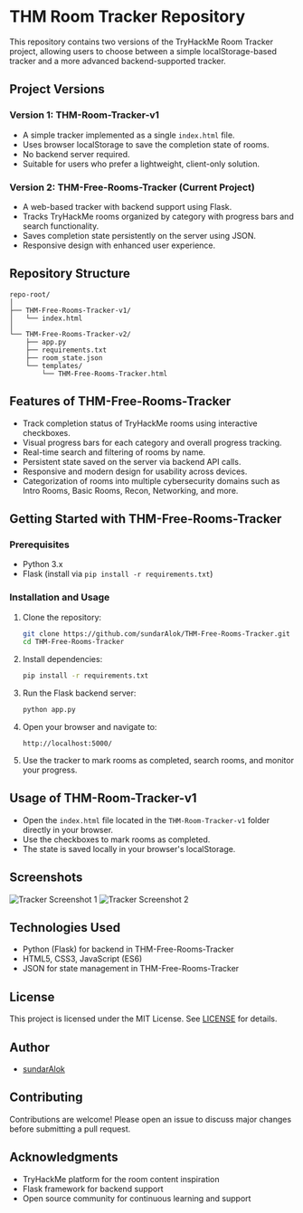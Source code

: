 # THM Room Tracker Repository

This repository contains two versions of the TryHackMe Room Tracker project, allowing users to choose between a simple localStorage-based tracker and a more advanced backend-supported tracker.

## Project Versions

### Version 1: THM-Room-Tracker-v1

- A simple tracker implemented as a single `index.html` file.
- Uses browser localStorage to save the completion state of rooms.
- No backend server required.
- Suitable for users who prefer a lightweight, client-only solution.

### Version 2: THM-Free-Rooms-Tracker (Current Project)

- A web-based tracker with backend support using Flask.
- Tracks TryHackMe rooms organized by category with progress bars and search functionality.
- Saves completion state persistently on the server using JSON.
- Responsive design with enhanced user experience.

## Repository Structure

```
repo-root/
│
├── THM-Free-Rooms-Tracker-v1/
│   └── index.html
│
└── THM-Free-Rooms-Tracker-v2/
    ├── app.py
    ├── requirements.txt
    ├── room_state.json
    └── templates/
        └── THM-Free-Rooms-Tracker.html
```

## Features of THM-Free-Rooms-Tracker

- Track completion status of TryHackMe rooms using interactive checkboxes.
- Visual progress bars for each category and overall progress tracking.
- Real-time search and filtering of rooms by name.
- Persistent state saved on the server via backend API calls.
- Responsive and modern design for usability across devices.
- Categorization of rooms into multiple cybersecurity domains such as Intro Rooms, Basic Rooms, Recon, Networking, and more.

## Getting Started with THM-Free-Rooms-Tracker

### Prerequisites

- Python 3.x
- Flask (install via `pip install -r requirements.txt`)

### Installation and Usage

1. Clone the repository:

   ```bash
   git clone https://github.com/sundarAlok/THM-Free-Rooms-Tracker.git
   cd THM-Free-Rooms-Tracker
   ```

2. Install dependencies:

   ```bash
   pip install -r requirements.txt
   ```

3. Run the Flask backend server:

   ```bash
   python app.py
   ```

4. Open your browser and navigate to:

   ```
   http://localhost:5000/
   ```

5. Use the tracker to mark rooms as completed, search rooms, and monitor your progress.

## Usage of THM-Room-Tracker-v1

- Open the `index.html` file located in the `THM-Room-Tracker-v1` folder directly in your browser.
- Use the checkboxes to mark rooms as completed.
- The state is saved locally in your browser's localStorage.

## Screenshots

![Tracker Screenshot 1](https://github.com/user-attachments/assets/ad7a0c7a-e920-4c41-a4be-2d69b9c4af54)
![Tracker Screenshot 2](https://github.com/user-attachments/assets/0e6887ec-93d1-416f-8767-6d7bfa1edd73)

## Technologies Used

- Python (Flask) for backend in THM-Free-Rooms-Tracker
- HTML5, CSS3, JavaScript (ES6)
- JSON for state management in THM-Free-Rooms-Tracker

## License

This project is licensed under the MIT License. See [LICENSE](LICENSE) for details.

## Author

- [sundarAlok](https://github.com/sundarAlok)

## Contributing

Contributions are welcome! Please open an issue to discuss major changes before submitting a pull request.

## Acknowledgments

- TryHackMe platform for the room content inspiration
- Flask framework for backend support
- Open source community for continuous learning and support
